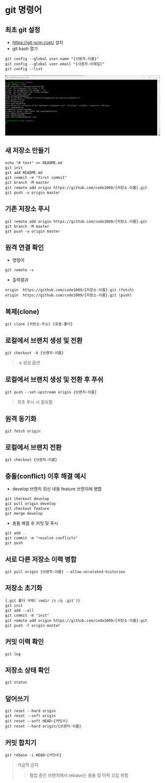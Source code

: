 ﻿# git 명령어


## 최초 git 설정

* https://git-scm.com/ 설치
* git bash 열기

```
git config --global user.name "{사용자-이름}"
git config --global user.email "{사용자-이메일}"
git config --list
```
![gitbash](./page2-gitbash.png "git bash")




## 새 저장소 만들기

```
echo "# test" >> README.md
git init
git add README.md
git commit -m "first commit"
git branch -M master
git remote add origin https://github.com/code1009/{저장소-이름}.git
git push -u origin master
```


## 기존 저장소 푸시

```
git remote add origin https://github.com/code1009/{저장소-이름}.git
git branch -M master
git push -u origin master
```



## 원격 연결 확인

* 명령어
```
git remote -v
```

* 출력결과
```
origin  https://github.com/code1009/{저장소-이름}.git (fetch)
origin  https://github.com/code1009/{저장소-이름}.git (push)
```


## 복제(clone)

```
git clone {저장소-주소} {로컬-폴더}
```



## 로컬에서 브랜치 생성 및 전환

```
git checkout -b {브랜치-이름}
```
> `-b` 생성 옵션


## 로컬에서 브랜치 생성 및 전환 후 푸쉬

```
git push --set-upstream origin {브랜치-이름}
```

> 최초 푸시 시 필요함



## 원격 동기화

```
git fetch origin
```



## 로컬에서 브랜치 전환

```
git checkout {브랜치-이름}
```


## 충돌(conflict) 이후 해결 예시

* develop 브랜치 최신 내용 feature 브랜치에 병합

```
git checkout develop
git pull origin develop
git checkout feature
git merge develop
```

* 충돌 해결 후 커밋 및 푸시

```
git add .
git commit -m "resolve conflicts"
git push
```



## 서로 다른 저장소 이력 병합

```
git pull origin {브랜치-이름} --allow-unrelated-histories
```



## 저장소 초기화

```
{.git 폴더 삭제(`rmdir /s /q .git`)}
git init
git add --all
git commit -m "init"
git remote add origin https://github.com/code1009/{저장소-이름}.git
git push -f origin master
```



## 커밋 이력 확인

```
git log
```



## 저장소 상태 확인

```
git status
```



## 덮어쓰기

```
git reset --hard origin
git reset --soft origin
git reset --soft HEAD~{커밋수}
git reset --hard origin/{브랜치-이름}
```



## 커밋 합치기

```
git rebase -i HEAD~{커밋수}
```
> 가급적 금지
>	> 협업 중인 브랜치에서 rebase는 충돌 및 이력 꼬임 위험






